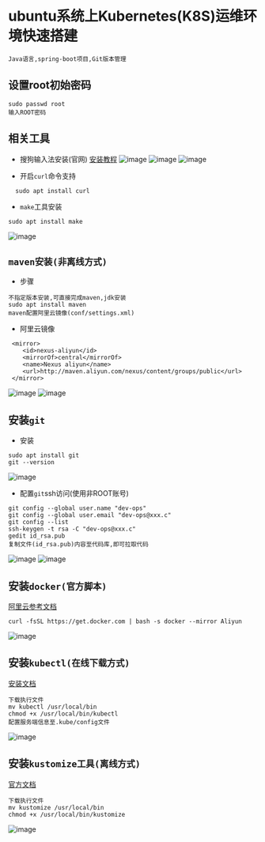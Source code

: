 # ubuntu系统上Kubernetes(K8S)运维环境快速搭建
    Java语言,spring-boot项目,Git版本管理

## 设置root初始密码
```text
sudo passwd root
输入ROOT密码
```

## 相关工具

- 搜狗输入法安装(官网)
[安装教程](https://pinyin.sogou.com/linux/?r=pinyin)
![image](./img/install-sougou.png)
![image](./img/input-style-config.png)
![image](./img/input-style-use.png)

- 开启`curl`命令支持
```text
  sudo apt install curl
```
- `make`工具安装
```text
sudo apt install make
```
![image](./img/install-make.png)

## `maven安装(非离线方式)`
- 步骤
```text
不指定版本安装,可直接完成maven,jdk安装
sudo apt install maven
maven配置阿里云镜像(conf/settings.xml)
```
- 阿里云镜像
```text
 <mirror>
    <id>nexus-aliyun</id>
    <mirrorOf>central</mirrorOf>
    <name>Nexus aliyun</name>
    <url>http://maven.aliyun.com/nexus/content/groups/public</url>
 </mirror>
```
![image](./img/install-maven-jdk.png)
![image](./img/config-maven-setting.png)

## 安装`git`
- 安装
```text
sudo apt install git
git --version
```
![image](./img/install-git.png)

- 配置`git`ssh访问(使用非ROOT账号)
```text
git config --global user.name "dev-ops"
git config --global user.email "dev-ops@xxx.c"
git config --list
ssh-keygen -t rsa -C "dev-ops@xxx.c"
gedit id_rsa.pub
复制文件(id_rsa.pub)内容至代码库,即可拉取代码 
```
![image](./img/git-config-list.png)
![image](./img/git-config-ssh.png)

## 安装`docker(官方脚本)`
[阿里云参考文档](https://developer.aliyun.com/article/110806)
```text
curl -fsSL https://get.docker.com | bash -s docker --mirror Aliyun
```
![image](./img/ubutu-install-docker.png)

##  安装`kubectl(在线下载方式)`
[安装文档](https://www.kubernetes.org.cn/installkubectl)
```text
下载执行文件
mv kubectl /usr/local/bin
chmod +x /usr/local/bin/kubectl
配置服务端信息至.kube/config文件
```
![image](./img/install-kubectl.png)

## 安装`kustomize工具(离线方式)`
[官方文档](https://github.com/kubernetes-sigs/kustomize/releases)
```text
下载执行文件
mv kustomize /usr/local/bin
chmod +x /usr/local/bin/kustomize
```
![image](./img/offline-install-kustomize.png)
